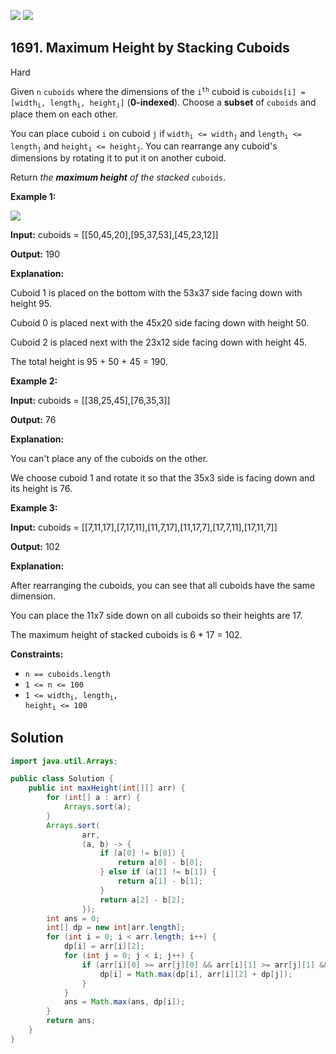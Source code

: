 [![](https://img.shields.io/github/stars/javadev/LeetCode-in-Java?label=Stars&style=flat-square)](https://github.com/javadev/LeetCode-in-Java)
[![](https://img.shields.io/github/forks/javadev/LeetCode-in-Java?label=Fork%20me%20on%20GitHub%20&style=flat-square)](https://github.com/javadev/LeetCode-in-Java/fork)

## 1691\. Maximum Height by Stacking Cuboids

Hard

Given `n` `cuboids` where the dimensions of the <code>i<sup>th</sup></code> cuboid is <code>cuboids[i] = [width<sub>i</sub>, length<sub>i</sub>, height<sub>i</sub>]</code> (**0-indexed**). Choose a **subset** of `cuboids` and place them on each other.

You can place cuboid `i` on cuboid `j` if <code>width<sub>i</sub> <= width<sub>j</sub></code> and <code>length<sub>i</sub> <= length<sub>j</sub></code> and <code>height<sub>i</sub> <= height<sub>j</sub></code>. You can rearrange any cuboid's dimensions by rotating it to put it on another cuboid.

Return _the **maximum height** of the stacked_ `cuboids`.

**Example 1:**

**![](https://assets.leetcode.com/uploads/2019/10/21/image.jpg)**

**Input:** cuboids = \[\[50,45,20],[95,37,53],[45,23,12]]

**Output:** 190

**Explanation:**

Cuboid 1 is placed on the bottom with the 53x37 side facing down with height 95.

Cuboid 0 is placed next with the 45x20 side facing down with height 50.

Cuboid 2 is placed next with the 23x12 side facing down with height 45.

The total height is 95 + 50 + 45 = 190.

**Example 2:**

**Input:** cuboids = \[\[38,25,45],[76,35,3]]

**Output:** 76

**Explanation:**

You can't place any of the cuboids on the other.

We choose cuboid 1 and rotate it so that the 35x3 side is facing down and its height is 76.

**Example 3:**

**Input:** cuboids = \[\[7,11,17],[7,17,11],[11,7,17],[11,17,7],[17,7,11],[17,11,7]]

**Output:** 102

**Explanation:**

After rearranging the cuboids, you can see that all cuboids have the same dimension.

You can place the 11x7 side down on all cuboids so their heights are 17.

The maximum height of stacked cuboids is 6 \* 17 = 102.

**Constraints:**

*   `n == cuboids.length`
*   `1 <= n <= 100`
*   <code>1 <= width<sub>i</sub>, length<sub>i</sub>, height<sub>i</sub> <= 100</code>

## Solution

```java
import java.util.Arrays;

public class Solution {
    public int maxHeight(int[][] arr) {
        for (int[] a : arr) {
            Arrays.sort(a);
        }
        Arrays.sort(
                arr,
                (a, b) -> {
                    if (a[0] != b[0]) {
                        return a[0] - b[0];
                    } else if (a[1] != b[1]) {
                        return a[1] - b[1];
                    }
                    return a[2] - b[2];
                });
        int ans = 0;
        int[] dp = new int[arr.length];
        for (int i = 0; i < arr.length; i++) {
            dp[i] = arr[i][2];
            for (int j = 0; j < i; j++) {
                if (arr[i][0] >= arr[j][0] && arr[i][1] >= arr[j][1] && arr[i][2] >= arr[j][2]) {
                    dp[i] = Math.max(dp[i], arr[i][2] + dp[j]);
                }
            }
            ans = Math.max(ans, dp[i]);
        }
        return ans;
    }
}
```